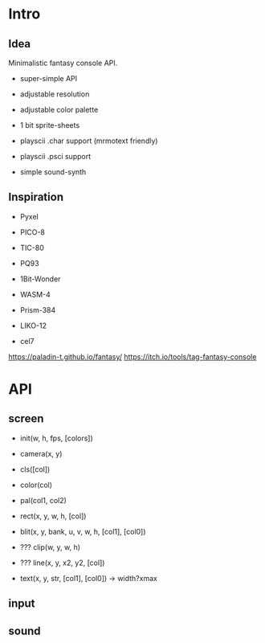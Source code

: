 # Intro

## Idea

Minimalistic fantasy console API.

- super-simple API
- adjustable resolution
- adjustable color palette
- 1 bit sprite-sheets

- playscii .char support (mrmotext friendly)
- playscii .psci support
- simple sound-synth

## Inspiration

- Pyxel
- PICO-8
- TIC-80
- PQ93

- 1Bit-Wonder
- WASM-4
- Prism-384
- LIKO-12
- cel7

https://paladin-t.github.io/fantasy/
https://itch.io/tools/tag-fantasy-console

# API

## screen

- init(w, h, fps, [colors])

- camera(x, y)

- cls([col])

- color(col)

- pal(col1, col2)

- rect(x, y, w, h, [col])

- blit(x, y, bank, u, v, w, h, [col1], [col0])


- ??? clip(w, y, w, h)

- ??? line(x, y, x2, y2, [col])

- text(x, y, str, [col1], [col0]) -> width?xmax

## input


## sound

